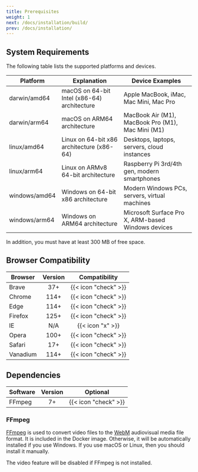 ```yaml
---
title: Prerequisites
weight: 1
next: /docs/installation/build/
prev: /docs/installation/
---
```


## System Requirements

The following table lists the supported platforms and devices.

| Platform      | Explanation                                  | Device Examples                                         |
|---------------|----------------------------------------------|---------------------------------------------------------|
| darwin/amd64  | macOS on 64-bit Intel (x86-64) architecture  | Apple MacBook, iMac, Mac Mini, Mac Pro                  |
| darwin/arm64  | macOS on ARM64 architecture                  | MacBook Air (M1), MacBook Pro (M1), Mac Mini (M1)       |
| linux/amd64   | Linux on 64-bit x86 architecture (x86-64)    | Desktops, laptops, servers, cloud instances             |
| linux/arm64   | Linux on ARMv8 64-bit architecture           | Raspberry Pi 3rd/4th gen, modern smartphones            |
| windows/amd64 | Windows on 64-bit x86 architecture           | Modern Windows PCs, servers, virtual machines           |
| windows/arm64 | Windows on ARM64 architecture                | Microsoft Surface Pro X, ARM-based Windows devices      |

In addition, you must have at least 300 MB of free space.

## Browser Compatibility

| Browser  | Version |     Compatibility      |
|----------|:-------:|:----------------------:|
| Brave    |   37+   |  {{< icon "check" >}}  |
| Chrome   |  114+   |  {{< icon "check" >}}  |
| Edge     |  114+   |  {{< icon "check" >}}  |
| Firefox  |  125+   |  {{< icon "check" >}}  |
| IE       |   N/A   |    {{< icon "x" >}}    |
| Opera    |  100+   |  {{< icon "check" >}}  |
| Safari   |   17+   |  {{< icon "check" >}}  |
| Vanadium |  114+   |  {{< icon "check" >}}  |

## Dependencies

| Software | Version |       Optional       |
|----------|:-------:|:--------------------:|
| FFmpeg   |   7+    | {{< icon "check" >}} |

### FFmpeg

[FFmpeg](https://en.wikipedia.org/wiki/FFmpeg) is used to convert video files to the [WebM](https://en.wikipedia.org/wiki/WebM) 
audiovisual media file format. It is included in the Docker image. Otherwise, it will be automatically installed if you use Windows.
If you use macOS or Linux, then you should install it manually.

The video feature will be disabled if FFmpeg is not installed.
